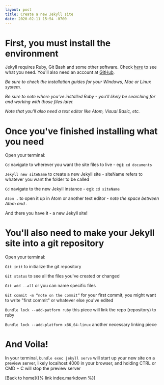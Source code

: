 ```yaml
---
layout: post
title: Create a new Jekyll site
date: 2020-02-11 15:54 -0700
---
```

# First, you must install the environment
Jekyll requires Ruby, Git Bash and some other software. Check [here](https://jekyllrb.com/docs/installation/) to see what you need. You'll also need an account at [GitHub](https://github.com/).

*Be sure to check the installation guides for your Windows, Mac or Linux system.*

*Be sure to note where you've installed Ruby - you'll likely be searching for and working with those files later.*

*Note that you'll also need a text editor like Atom, Visual Basic, etc.*

# Once you've finished installing what you need
Open your terminal:

`Cd` navigate to wherever you want the site files to live - eg): `cd documents`

`Jekyll new siteName` to create a new Jekyll site - siteName refers to whatever you want the folder to be called

`Cd` navigate to the new Jekyll instance - eg): `cd siteName`

`Atom .` to open it up in Atom or another text editor - *note the space between Atom and .*

And there you have it - a new Jekyll site!

# You'll also need to make your Jekyll site into a git repository

Open your terminal:

`Git init` to initialize the git repository

`Git status` to see all the files you've created or changed

`Git add --all` or you can name specific files

`Git commit -m “note on the commit”` for your first commit, you might want to write "first commit" or whatever else you've edited

`Bundle lock --add-patform ruby` this piece will link the repo (repository) to ruby

`Bundle lock --add-platform x86_64-linux` another necessary linking piece

# And Voila!
In your terminal, `bundle exec jekyll serve` will start up your new site on a preview server, likely localhost:4000 in your browser, and
holding CTRL or CMD + C will stop the preview server

[Back to home]({% link index.markdown %})
